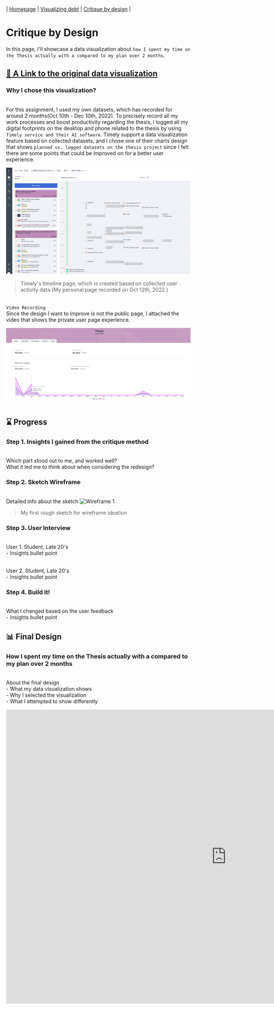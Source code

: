 | [Homepage](https://yeonjin-park.github.io/portfolio/) | [Visualizing debt](/dataviz2.md) | [Critique by design](/dataviz3.md) |

# Critique by Design
In this page, I'll showcase a data visualization about `how I spent my time on the Thesis actually with a compared to my plan over 2 months`.  

## [🔗 A Link to the original data visualization](https://public.timelyapp.com/reports/LD7QYJYwrd6Ho1pPFvpRkP6Z) 
### **Why I chose this visualization?**
<br /> For this assignment, I used my own datasets, which has recorded for around 2 months(Oct 10th - Dec 10th, 2022). To precisely record all my work processes and boost productivity regarding the thesis, I logged all my digital footprints on the desktop and phone related to the thesis by using `Timely service and their AI software`. Timely support a data visualization feature based on collected datasets, and I chose one of their charts design that shows `planned vs. logged datasets on the thesis project` since I felt there are some points that could be improved on for a better user experience. 

![Timely Screenshot-1](Timely-log.png)
> Timely's timeline page, which is created based on collected user activity data (My personal page recorded on Oct 12th, 2022.)

<br /> `Video Recording`
<br />Since the design I want to improve is not the public page, I attached the video that shows the private user page experience. 

![Timely Screenshot](Timely_Screenshot.png)

## ⌛ Progress
### **Step 1. Insights I gained from the critique method**
<br /> Which part stood out to me, and worked well? 
<br /> What it led me to think about when considering the redesign? 


### **Step 2. Sketch Wireframe**
<br /> Detailed info about the sketch 
![Wireframe 1](wireframe-1.png)
> My first rough sketch for wireframe ideation


### **Step 3. User Interview**
<br /> User 1. Student, Late 20's
<br /> - Insights bullet point

<br /> User 2. Student, Late 20's
<br /> - Insights bullet point


### **Step 4. Build it!**
<br /> What I changed based on the user feedback 
<br /> - Insights bullet point


## 📊 Final Design
### **How I spent my time on the Thesis actually with a compared to my plan over 2 months**
<br /> About the final design 
<br /> - What my data visualization shows 
<br /> - Why I selected the visualization 
<br /> - What I attempted to show differently 


<iframe style="border: 1px solid rgba(0, 0, 0, 0.1);" width="1200" height="800" src="https://www.figma.com/embed?embed_host=share&url=https%3A%2F%2Fwww.figma.com%2Fproto%2FSGreJ6Rbd8Vw05YtMbbIku%2FTimely-Memo%3Fpage-id%3D31%253A7%26node-id%3D79%253A194%26viewport%3D231%252C244%252C0.09%26scaling%3Dcontain%26starting-point-node-id%3D79%253A194" allowfullscreen></iframe>

